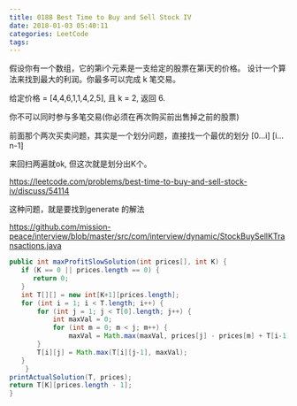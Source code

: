 ```yaml
---
title: 0188 Best Time to Buy and Sell Stock IV
date: 2018-01-03 05:40:11
categories: LeetCode
tags:
---
```



假设你有一个数组，它的第i个元素是一支给定的股票在第i天的价格。
设计一个算法来找到最大的利润。你最多可以完成 k 笔交易。

给定价格 = [4,4,6,1,1,4,2,5], 且 k = 2, 返回 6.

你不可以同时参与多笔交易(你必须在再次购买前出售掉之前的股票)

前面那个两次买卖问题，其实是一个划分问题，直接找一个最优的划分 [0...i] [i... n-1]

来回扫两遍就ok, 但这次就是划分出K个。

https://leetcode.com/problems/best-time-to-buy-and-sell-stock-iv/discuss/54114

这种问题，就是要找到generate 的解法


https://github.com/mission-peace/interview/blob/master/src/com/interview/dynamic/StockBuySellKTransactions.java


```java
public int maxProfitSlowSolution(int prices[], int K) {
   if (K == 0 || prices.length == 0) {
      return 0;
   }   
   int T[][] = new int[K+1][prices.length];
   for (int i = 1; i < T.length; i++) {
       for (int j = 1; j < T[0].length; j++) {
           int maxVal = 0;
           for (int m = 0; m < j; m++) {
               maxVal = Math.max(maxVal, prices[j] - prices[m] + T[i-1][m]);
       }    
       T[i][j] = Math.max(T[i][j-1], maxVal);
   }
    }
printActualSolution(T, prices);
return T[K][prices.length - 1];
}
```

